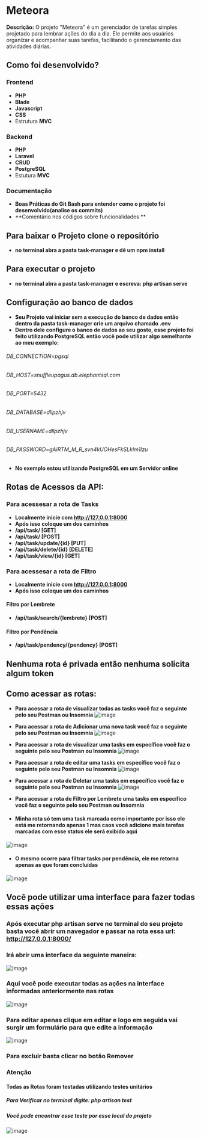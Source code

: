 # Meteora

**Descrição:** O projeto "Meteora" é um gerenciador de tarefas simples projetado para lembrar ações do dia a dia. Ele permite aos usuários organizar e acompanhar suas tarefas, facilitando o gerenciamento das atividades diárias.



## Como foi desenvolvido?

### Frontend
- **PHP**
- **Blade**
- **Javascript**
- **CSS**
- Estrutura **MVC**

### Backend
- **PHP**
- **Laravel**
- **CRUD**
- **PostgreSQL**
- Estutura **MVC**

### Documentação
- **Boas Práticas do Git Bash para entender como o projeto foi desenvolvido(analise os commits)**
- **Comentário nos códigos sobre funcionalidades **

## Para baixar o Projeto clone o repositório
- **no terminal abra a pasta task-manager e dê um npm install**

## Para executar o projeto
- **no terminal abra a pasta task-manager e escreva: php artisan serve**


## Configuração ao banco de dados
- **Seu Projeto vai iniciar sem a execução do banco de dados então dentro da pasta task-manager crie um arquivo chamado .env**
- **Dentro dele configure o banco de dados ao seu gosto, esse projeto foi feito utilizando PostgreSQL então você pode utilizar algo semelhante ao meu exemplo:**


###### DB_CONNECTION=pgsql
###### DB_HOST=snuffleupagus.db.elephantsql.com
###### DB_PORT=5432
###### DB_DATABASE=dllpzhjv
###### DB_USERNAME=dllpzhjv
###### DB_PASSWORD=gAiRTM_M_R_svn4kUOHesFkSLkIm1Izu

- **No exemplo estou utilizando PostgreSQL em um Servidor online**
  

## Rotas de Acessos da API:

### Para acessesar a rota de Tasks
- **Localmente inicie com http://127.0.0.1:8000**
- **Após isso coloque um dos caminhos**
- **/api/task/  [GET]**
- **/api/task/  [POST]**
- **/api/task/update/{id} [PUT]**
- **/api/task/delete/{id}  [DELETE]**
- **/api/task/view/{id}  [GET]**


### Para acessesar a rota de Filtro
- **Localmente inicie com http://127.0.0.1:8000**
- **Após isso coloque um dos caminhos**

#### Filtro por Lembrete
- **/api/task/search/{lembrete}  [POST]**

#### Filtro por Pendência
- **/api/task/pendency/{pendency}  [POST]**

## Nenhuma rota é privada então nenhuma solicita algum token


## Como acessar as rotas:
- **Para acessar a rota de visualizar todas as tasks você faz o seguinte pelo seu Postman ou Insomnia**
![image](https://github.com/Samanta00/Meteora/assets/80990432/4d4efdf8-ef69-4d7f-bff9-15c096d599e8)

- **Para acessar a rota de Adicionar uma nova task você faz o seguinte pelo seu Postman ou Insomnia**
 ![image](https://github.com/Samanta00/Meteora/assets/80990432/5f02498c-4ffe-4acf-abd8-27d5104be622)

- **Para acessar a rota de visualizar uma tasks em específico você faz o seguinte pelo seu Postman ou Insomnia**
 ![image](https://github.com/Samanta00/Meteora/assets/80990432/a5d5e566-d0ca-4413-98dc-77d45199ebec)

- **Para acessar a rota de editar uma tasks em específico você faz o seguinte pelo seu Postman ou Insomnia**
 ![image](https://github.com/Samanta00/Meteora/assets/80990432/03849474-0cbc-48b7-b9cf-86994cb6db1e)

- **Para acessar a rota de Deletar uma tasks em específico você faz o seguinte pelo seu Postman ou Insomnia**
 ![image](https://github.com/Samanta00/Meteora/assets/80990432/ff4b08aa-f505-44cf-b5ce-01f89179aa20)

- **Para acessar a rota de Filtro por Lembrete uma tasks em específico você faz o seguinte pelo seu Postman ou Insomnia**
- #### Minha rota só tem uma task marcada como importante por isso ele está me retornando apenas 1 mas caos você adicione mais tarefas marcadas com esse status ele será exibido aqui
 ![image](https://github.com/Samanta00/Meteora/assets/80990432/4c2f2fef-f7f3-4a51-8ea6-5a003cf2b511)

- #### O mesmo ocorre para filtrar tasks por pendência, ele me retorna apenas as que foram concluídas
 ![image](https://github.com/Samanta00/Meteora/assets/80990432/dc8ec978-d80e-4719-bfbf-4a938e74f3f1)


## Você pode utilizar uma interface para fazer todas essas ações
### Após executar php artisan serve no terminal do seu projeto basta você abrir um navegador e passar na rota essa url: http://127.0.0.1:8000/

### Irá abrir uma interface da seguinte maneira: 
![image](https://github.com/Samanta00/Meteora/assets/80990432/634ee9a3-2e87-4f17-8e90-d766f78ede29)


### Aqui você pode executar todas as ações na interface informadas anteriormente nas rotas

![image](https://github.com/Samanta00/Meteora/assets/80990432/a3721002-9653-4d01-9600-2e25e79fa916)

### Para editar apenas clique em editar e logo em seguida vai surgir um formulário para que edite a informação
![image](https://github.com/Samanta00/Meteora/assets/80990432/1ec10cee-cef1-4304-9bbc-b778efb19d0c)

### Para excluir basta clicar no botão Remover

### Atenção
#### Todas as Rotas foram testadas utilizando testes unitários

##### Para Verificar no terminal digite: php artisan test
##### Você pode encontrar esse teste por esse local do projeto
![image](https://github.com/Samanta00/Meteora/assets/80990432/55d07857-5e13-44b6-9a31-1e8313003c23)















